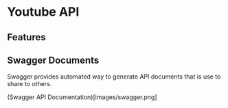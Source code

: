 # Youtube API 

## Features


## Swagger Documents

Swagger provides automated way to generate API documents that is use to share to others.

(Swagger API Documentation)[images/swagger.png]

